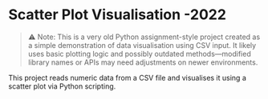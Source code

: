 # Scatter Plot Visualisation -2022
> ⚠️ Note: This is a very old Python assignment-style project created as a simple demonstration of data visualisation using CSV input.
> It likely uses basic plotting logic and possibly outdated methods—modified library names or APIs may need adjustments on newer environments.

This project reads numeric data from a CSV file and visualises it using a scatter plot via Python scripting.
